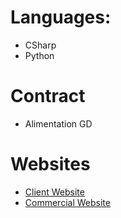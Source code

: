 # Languages:
- CSharp
- Python

# Contract
- Alimentation GD

# Websites
- [Client Website](https://www.alimentationgdonline.com/)
- [Commercial Website](https://www.distributiongdonline.com/)
